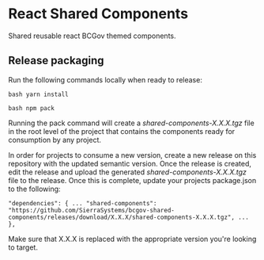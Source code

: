 # React Shared Components

Shared reusable react BCGov themed components.

## Release packaging

Run the following commands locally when ready to release:

`bash yarn install`

`bash npm pack`

Running the pack command will create a *shared-components-X.X.X.tgz* file in the root level of the project that contains the components ready for consumption by any project.

In order for projects to consume a new version, create a new release on this repository with the updated semantic version. Once the release is created, edit the release and upload the generated *shared-components-X.X.X.tgz* file to the release. Once this is complete, update your projects package.json to the following:

`"dependencies": {
    ...
    "shared-components": "https://github.com/SierraSystems/bcgov-shared-components/releases/download/X.X.X/shared-components-X.X.X.tgz",
    ...
  },`

Make sure that X.X.X is replaced with the appropriate version you're looking to target.
